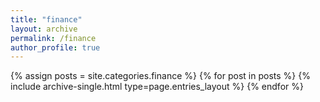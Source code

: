 ```yaml
---
title: "finance"
layout: archive
permalink: /finance
author_profile: true
---
```


{% assign posts = site.categories.finance %}
{% for post in posts %} {% include archive-single.html type=page.entries_layout %} {% endfor %}
